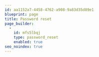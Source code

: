```yaml
---
id: aa1152a7-4458-4762-a908-9a83d35d89e1
blueprint: page
title: Password reset
page_builder:
  -
    id: mfs5lbqj
    type: password_reset
    enabled: true
seo_noindex: true
---
```

